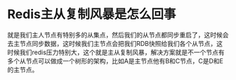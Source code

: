 # Redis主从复制风暴是怎么回事

就是我们主人节点有特别多的从集点，然后我们的从节点都同步重启了，这时候会去主节点同步数据，这时候我们主节点会把我们RDB快照给我们各个从节点，这时候我们redis压力特别大，这个就是主从复制风暴，解决方案就是不一个节点有多个从节点可以做成一个树形的架构，比如A是主节点他有B和C节点，C是D和E的主节点。
